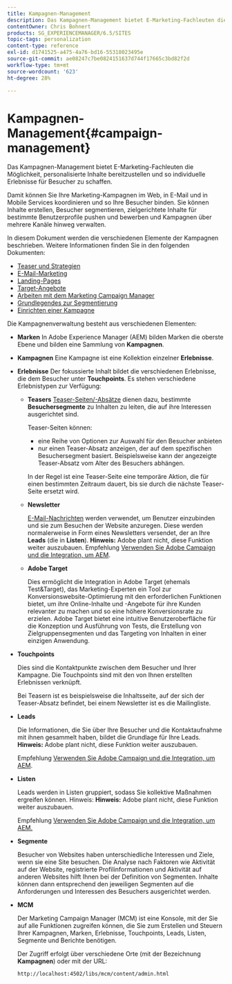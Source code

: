```yaml
---
title: Kampagnen-Management
description: Das Kampagnen-Management bietet E-Marketing-Fachleuten die Möglichkeit, personalisierte Inhalte bereitzustellen und so individuelle Erlebnisse für Besucher zu schaffen. Damit können Sie Ihre Marketing-Kampagnen im Web, in E-Mail und in Mobile Services koordinieren und so Ihre Besucher binden.
contentOwner: Chris Bohnert
products: SG_EXPERIENCEMANAGER/6.5/SITES
topic-tags: personalization
content-type: reference
exl-id: d1741525-a475-4a76-bd16-55318023495e
source-git-commit: ae08247c7be0824151637d744f17665c3bd82f2d
workflow-type: tm+mt
source-wordcount: '623'
ht-degree: 28%

---
```



# Kampagnen-Management{#campaign-management}

Das Kampagnen-Management bietet E-Marketing-Fachleuten die Möglichkeit, personalisierte Inhalte bereitzustellen und so individuelle Erlebnisse für Besucher zu schaffen.

Damit können Sie Ihre Marketing-Kampagnen im Web, in E-Mail und in Mobile Services koordinieren und so Ihre Besucher binden. Sie können Inhalte erstellen, Besucher segmentieren, zielgerichtete Inhalte für bestimmte Benutzerprofile pushen und bewerben und Kampagnen über mehrere Kanäle hinweg verwalten.

In diesem Dokument werden die verschiedenen Elemente der Kampagnen beschrieben. Weitere Informationen finden Sie in den folgenden Dokumenten:

* [Teaser und Strategien](/help/sites-classic-ui-authoring/classic-personalization-campaigns-teasers-strategy.md)
* [E-Mail-Marketing](/help/sites-classic-ui-authoring/classic-personalization-campaigns-email.md)
* [Landing-Pages](/help/sites-classic-ui-authoring/classic-personalization-campaigns-landingpage.md)
* [Target-Angebote](/help/sites-classic-ui-authoring/classic-personalization-campaigns-target-offers.md)
* [Arbeiten mit dem Marketing Campaign Manager](/help/sites-classic-ui-authoring/classic-personalization-campaigns-mktg-manager.md)
* [Grundlegendes zur Segmentierung](/help/sites-classic-ui-authoring/classic-personalization-campaigns-segmentation.md)
* [Einrichten einer Kampagne](/help/sites-classic-ui-authoring/classic-personalization-campaigns-setting-up-your.md)

Die Kampagnenverwaltung besteht aus verschiedenen Elementen:

* **Marken**
In Adobe Experience Manager (AEM) bilden Marken die oberste Ebene und bilden eine Sammlung von **Kampagnen**.

* **Kampagnen**
Eine Kampagne ist eine Kollektion einzelner **Erlebnisse**.

* **Erlebnisse**
Der fokussierte Inhalt bildet die verschiedenen Erlebnisse, die dem Besucher unter **Touchpoints**. Es stehen verschiedene Erlebnistypen zur Verfügung:

   * **Teasers**
     [Teaser-Seiten/-Absätze](#teasers) dienen dazu, bestimmte **Besuchersegmente** zu Inhalten zu leiten, die auf ihre Interessen ausgerichtet sind.

     Teaser-Seiten können:

      * eine Reihe von Optionen zur Auswahl für den Besucher anbieten
      * nur einen Teaser-Absatz anzeigen, der auf dem spezifischen Besuchersegment basiert. Beispielsweise kann der angezeigte Teaser-Absatz vom Alter des Besuchers abhängen.

     In der Regel ist eine Teaser-Seite eine temporäre Aktion, die für einen bestimmten Zeitraum dauert, bis sie durch die nächste Teaser-Seite ersetzt wird.

   * **Newsletter**

     [E-Mail-Nachrichten](#emailmarketing) werden verwendet, um Benutzer einzubinden und sie zum Besuchen der Website anzuregen. Diese werden normalerweise in Form eines Newsletters versendet, der an Ihre **Leads** (die in **Listen**). **Hinweis:** Adobe plant nicht, diese Funktion weiter auszubauen. Empfehlung [Verwenden Sie Adobe Campaign und die Integration, um AEM](/help/sites-administering/campaign.md).

   * **Adobe Target**

     Dies ermöglicht die Integration in Adobe Target (ehemals Test&amp;Target), das Marketing-Experten ein Tool zur Konversionswebsite-Optimierung mit den erforderlichen Funktionen bietet, um ihre Online-Inhalte und -Angebote für ihre Kunden relevanter zu machen und so eine höhere Konversionsrate zu erzielen. Adobe Target bietet eine intuitive Benutzeroberfläche für die Konzeption und Ausführung von Tests, die Erstellung von Zielgruppensegmenten und das Targeting von Inhalten in einer einzigen Anwendung.

* **Touchpoints**

  Dies sind die Kontaktpunkte zwischen dem Besucher und Ihrer Kampagne. Die Touchpoints sind mit den von Ihnen erstellten Erlebnissen verknüpft.

  Bei Teasern ist es beispielsweise die Inhaltsseite, auf der sich der Teaser-Absatz befindet, bei einem Newsletter ist es die Mailingliste.

* **Leads**

  Die Informationen, die Sie über Ihre Besucher und die Kontaktaufnahme mit ihnen gesammelt haben, bildet die Grundlage für Ihre Leads. **Hinweis:** Adobe plant nicht, diese Funktion weiter auszubauen.

  Empfehlung [Verwenden Sie Adobe Campaign und die Integration, um AEM](/help/sites-administering/campaign.md).

* **Listen**

  Leads werden in Listen gruppiert, sodass Sie kollektive Maßnahmen ergreifen können. Hinweis: **Hinweis:** Adobe plant nicht, diese Funktion weiter auszubauen.

  Empfehlung [Verwenden Sie Adobe Campaign und die Integration, um AEM.](/help/sites-administering/campaign.md)

* **Segmente**

  Besucher von Websites haben unterschiedliche Interessen und Ziele, wenn sie eine Site besuchen. Die Analyse nach Faktoren wie Aktivität auf der Website, registrierte Profilinformationen und Aktivität auf anderen Websites hilft Ihnen bei der Definition von Segmenten. Inhalte können dann entsprechend den jeweiligen Segmenten auf die Anforderungen und Interessen des Besuchers ausgerichtet werden.

* **MCM**

  Der Marketing Campaign Manager (MCM) ist eine Konsole, mit der Sie auf alle Funktionen zugreifen können, die Sie zum Erstellen und Steuern Ihrer Kampagnen, Marken, Erlebnisse, Touchpoints, Leads, Listen, Segmente und Berichte benötigen.

  Der Zugriff erfolgt über verschiedene Orte (mit der Bezeichnung **Kampagnen**) oder mit der URL:

  `http://localhost:4502/libs/mcm/content/admin.html`
